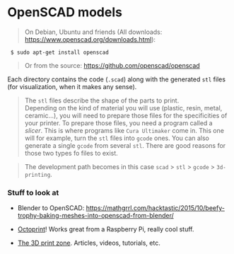 # OpenSCAD models

> On Debian, Ubuntu and friends (All downloads: <https://www.openscad.org/downloads.html>):
```
 $ sudo apt-get install openscad
```
> Or from the source: <https://github.com/openscad/openscad>

Each directory contains the code (`.scad`) along with the generated `stl` files (for visualization, when it makes any sense).

> The `stl` files describe the shape of the parts to print.  
> Depending on the kind of material you will use (plastic, resin, metal, ceramic...),
> you will need to prepare those files for the specificities of your printer. To prepare those files, you need a program called a _slicer_. 
> This is where programs like `Cura Ultimaker` come in. This one will for example,
> turn the `stl` files into `gcode` ones. You can also generate a single `gcode` from several `stl`. There are good reasons for those two types fo files to exist.

> The development path becomes in this case `scad` > `stl` > `gcode` > `3d-printing`.

### Stuff to look at
- Blender to OpenSCAD: <https://mathgrrl.com/hacktastic/2015/10/beefy-trophy-baking-meshes-into-openscad-from-blender/>

- [Octoprint](https://octoprint.org/)! Works great from a Raspberry Pi, really cool stuff.

- [The 3D print zone](https://the3dprintzone.com/). Articles, videos, tutorials, etc.
